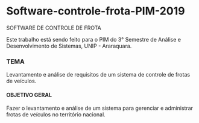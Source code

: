 # Software-controle-frota-PIM-2019
SOFTWARE DE CONTROLE DE FROTA

Este trabalho está sendo feito para o PIM do 3° Semestre de Análise e Desenvolvimento de Sistemas, UNIP - Araraquara.

### TEMA

Levantamento e análise de requisitos de um sistema de controle de frotas de veículos.

#### OBJETIVO GERAL

Fazer o levantamento e análise de um sistema para gerenciar e administrar frotas de veículos no território nacional.
